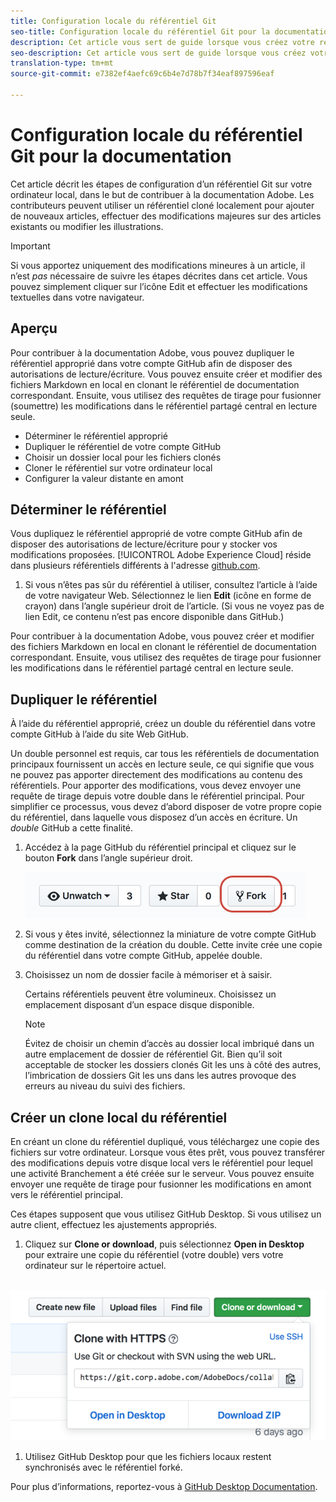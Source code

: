 ```yaml
---
title: Configuration locale du référentiel Git
seo-title: Configuration locale du référentiel Git pour la documentation Adobe
description: Cet article vous sert de guide lorsque vous créez votre référentiel Git local et contribuez à la documentation Adobe, notamment en ce qui concerne le processus de duplication et de clonage.
seo-description: Cet article vous sert de guide lorsque vous créez votre référentiel Git local et contribuez à la documentation Adobe, notamment en ce qui concerne le processus de duplication et de clonage.
translation-type: tm+mt
source-git-commit: e7382ef4aefc69c6b4e7d78b7f34eaf897596eaf

---
```



# Configuration locale du référentiel Git pour la documentation

Cet article décrit les étapes de configuration d’un référentiel Git sur votre ordinateur local, dans le but de contribuer à la documentation Adobe. Les contributeurs peuvent utiliser un référentiel cloné localement pour ajouter de nouveaux articles, effectuer des modifications majeures sur des articles existants ou modifier les illustrations.

> [!IMPORTANT]
> Si vous apportez uniquement des modifications mineures à un article, il n’est *pas* nécessaire de suivre les étapes décrites dans cet article. Vous pouvez simplement cliquer sur l’icône Edit et effectuer les modifications textuelles dans votre navigateur.

## Aperçu

Pour contribuer à la documentation Adobe, vous pouvez dupliquer le référentiel approprié dans votre compte GitHub afin de disposer des autorisations de lecture/écriture. Vous pouvez ensuite créer et modifier des fichiers Markdown en local en clonant le référentiel de documentation correspondant. Ensuite, vous utilisez des requêtes de tirage pour fusionner (soumettre) les modifications dans le référentiel partagé central en lecture seule.

* Déterminer le référentiel approprié
* Dupliquer le référentiel de votre compte GitHub
* Choisir un dossier local pour les fichiers clonés
* Cloner le référentiel sur votre ordinateur local
* Configurer la valeur distante en amont

## Déterminer le référentiel

Vous dupliquez le référentiel approprié de votre compte GitHub afin de disposer des autorisations de lecture/écriture pour y stocker vos modifications proposées. [!UICONTROL Adobe Experience Cloud] réside dans plusieurs référentiels différents à l&#39;adresse [github.com](https://www.github.com/adobedocs).

1. Si vous n’êtes pas sûr du référentiel à utiliser, consultez l’article à l’aide de votre navigateur Web. Sélectionnez le lien **Edit** (icône en forme de crayon) dans l’angle supérieur droit de l’article. (Si vous ne voyez pas de lien Edit, ce contenu n’est pas encore disponible dans GitHub.)

Pour contribuer à la documentation Adobe, vous pouvez créer et modifier des fichiers Markdown en local en clonant le référentiel de documentation correspondant. Ensuite, vous utilisez des requêtes de tirage pour fusionner les modifications dans le référentiel partagé central en lecture seule.

<!---
![GitHub Triangle](/assets/git-and-github-initial-setup.png)

If you're new to GitHub, watch the following video for a conceptual overview of the forking and cloning process:

>[!VIDEO https://channel9.msdn.com/Blogs/CoolMoose/Git-Repository-Setup/player]
-->

## Dupliquer le référentiel

À l’aide du référentiel approprié, créez un double du référentiel dans votre compte GitHub à l’aide du site Web GitHub.

Un double personnel est requis, car tous les référentiels de documentation principaux fournissent un accès en lecture seule, ce qui signifie que vous ne pouvez pas apporter directement des modifications au contenu des référentiels. Pour apporter des modifications, vous devez envoyer une requête de tirage depuis votre double dans le référentiel principal. Pour simplifier ce processus, vous devez d’abord disposer de votre propre copie du référentiel, dans laquelle vous disposez d’un accès en écriture. Un *double* GitHub a cette finalité.

1. Accédez à la page GitHub du référentiel principal et cliquez sur le bouton **Fork** dans l’angle supérieur droit.

   ![Fork GitHub](assets/fork-simple.png)

1. Si vous y êtes invité, sélectionnez la miniature de votre compte GitHub comme destination de la création du double. Cette invite crée une copie du référentiel dans votre compte GitHub, appelée double.

1. Choisissez un nom de dossier facile à mémoriser et à saisir.

   Certains référentiels peuvent être volumineux. Choisissez un emplacement disposant d’un espace disque disponible.

   > [!NOTE]
   > Évitez de choisir un chemin d’accès au dossier local imbriqué dans un autre emplacement de dossier de référentiel Git. Bien qu’il soit acceptable de stocker les dossiers clonés Git les uns à côté des autres, l’imbrication de dossiers Git les uns dans les autres provoque des erreurs au niveau du suivi des fichiers.

## Créer un clone local du référentiel

En créant un clone du référentiel dupliqué, vous téléchargez une copie des fichiers sur votre ordinateur. Lorsque vous êtes prêt, vous pouvez transférer des modifications depuis votre disque local vers le référentiel pour lequel une activité Branchement a été créée sur le serveur. Vous pouvez ensuite envoyer une requête de tirage pour fusionner les modifications en amont vers le référentiel principal.

Ces étapes supposent que vous utilisez GitHub Desktop. Si vous utilisez un autre client, effectuez les ajustements appropriés.

1. Cliquez sur **Clone or download**, puis sélectionnez **Open in Desktop** pour extraire une copie du référentiel (votre double) vers votre ordinateur sur le répertoire actuel.

  ![Cloner le référentiel](assets/clone-pulldown.png)

1. Utilisez GitHub Desktop pour que les fichiers locaux restent synchronisés avec le référentiel forké.

Pour plus d’informations, reportez-vous à [GitHub Desktop Documentation](https://help.github.com/desktop/).
